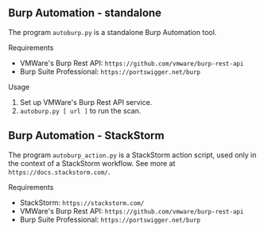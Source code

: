 ## Burp Automation - standalone
The program `autoburp.py` is a standalone Burp Automation tool.

Requirements
* VMWare's Burp Rest API: `https://github.com/vmware/burp-rest-api`
* Burp Suite Professional: `https://portswigger.net/burp`

Usage
1. Set up VMWare's Burp Rest API service.
2. `autoburp.py [ url ]` to run the scan.

## Burp Automation - StackStorm
The program `autoburp_action.py` is a StackStorm action script, used only in the context of a StackStorm workflow.
See more at `https://docs.stackstorm.com/`.

Requirements
* StackStorm: `https://stackstorm.com/`
* VMWare's Burp Rest API: `https://github.com/vmware/burp-rest-api`
* Burp Suite Professional: `https://portswigger.net/burp`
